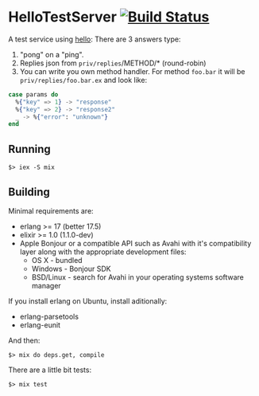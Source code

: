 HelloTestServer [![Build Status](https://travis-ci.org/travelping/hello_test_server.svg)](https://travis-ci.org/travelping/hello_test_server)
=============

A test service using [hello](https://github.com/travelping/hello): 
There are 3 answers type:

1. "pong" on a "ping".
2. Replies json from `priv/replies`/METHOD/* (round-robin)
3. You can write you own method handler. For method `foo.bar` it will be `priv/replies/foo.bar.ex` and look like:
```elixir
case params do
  %{"key" => 1} -> "response"
  %{"key" => 2} -> "response2"
  _ -> %{"error": "unknown"}
end
``` 

## Running

    $> iex -S mix

## Building

Minimal requirements are:

* erlang >= 17 (better 17.5)
* elixir >= 1.0 (1.1.0-dev)
* Apple Bonjour or a compatible API such as Avahi with it's compatibility layer along with the appropriate development files:
    * OS X - bundled
    * Windows - Bonjour SDK
    * BSD/Linux - search for Avahi in your operating systems software manager

If you install erlang on Ubuntu, install aditionally:

* erlang-parsetools
* erlang-eunit

And then:

    $> mix do deps.get, compile


There are a little bit tests:

    $> mix test
